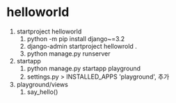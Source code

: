 # helloworld
1. startproject helloworld
   1. python -m pip install django~=3.2
   2. django-admin startproject hellowrold .
   3. python manage.py runserver
2. startapp
   1. python manage.py startapp playground
   2. settings.py > INSTALLED_APPS 'playground', 추가
3. playground/views 
   1. say_hello()